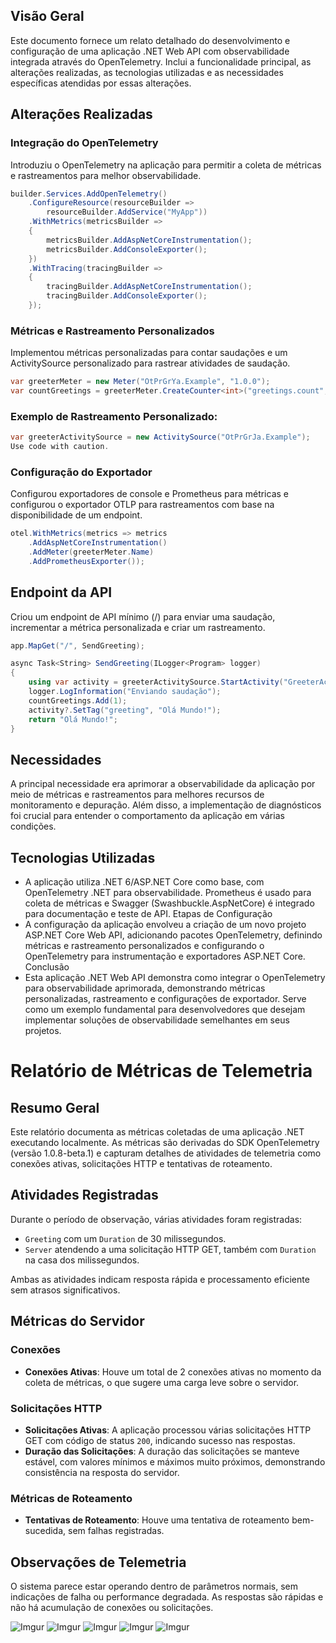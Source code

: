 
## Visão Geral
Este documento fornece um relato detalhado do desenvolvimento e configuração de uma aplicação .NET Web API com observabilidade integrada através do OpenTelemetry. Inclui a funcionalidade principal, as alterações realizadas, as tecnologias utilizadas e as necessidades específicas atendidas por essas alterações.
## Alterações Realizadas

### Integração do OpenTelemetry
Introduziu o OpenTelemetry na aplicação para permitir a coleta de métricas e rastreamentos para melhor observabilidade.
```c#
builder.Services.AddOpenTelemetry()
    .ConfigureResource(resourceBuilder => 
        resourceBuilder.AddService("MyApp"))
    .WithMetrics(metricsBuilder =>
    {
        metricsBuilder.AddAspNetCoreInstrumentation(); 
        metricsBuilder.AddConsoleExporter();
    })
    .WithTracing(tracingBuilder =>
    {
        tracingBuilder.AddAspNetCoreInstrumentation();
        tracingBuilder.AddConsoleExporter();
    });
```

### Métricas e Rastreamento Personalizados
Implementou métricas personalizadas para contar saudações e um ActivitySource personalizado para rastrear atividades de saudação.

```C#
var greeterMeter = new Meter("OtPrGrYa.Example", "1.0.0");
var countGreetings = greeterMeter.CreateCounter<int>("greetings.count", description: "Conta o número de saudações");
```

### Exemplo de Rastreamento Personalizado:
```C#
var greeterActivitySource = new ActivitySource("OtPrGrJa.Example");
Use code with caution.
````

### Configuração do Exportador

Configurou exportadores de console e Prometheus para métricas e configurou o exportador OTLP para rastreamentos com base na disponibilidade de um endpoint.

```c#
otel.WithMetrics(metrics => metrics
    .AddAspNetCoreInstrumentation()
    .AddMeter(greeterMeter.Name)
    .AddPrometheusExporter());
```

## Endpoint da API
Criou um endpoint de API mínimo (/) para enviar uma saudação, incrementar a métrica personalizada e criar um rastreamento.
```C#
app.MapGet("/", SendGreeting);

async Task<String> SendGreeting(ILogger<Program> logger)
{
    using var activity = greeterActivitySource.StartActivity("GreeterActivity");
    logger.LogInformation("Enviando saudação");
    countGreetings.Add(1);
    activity?.SetTag("greeting", "Olá Mundo!");
    return "Olá Mundo!";
}
```
## Necessidades
A principal necessidade era aprimorar a observabilidade da aplicação por meio de métricas e rastreamentos para melhores recursos de monitoramento e depuração. Além disso, a implementação de diagnósticos foi crucial para entender o comportamento da aplicação em várias condições.

## Tecnologias Utilizadas
 - A aplicação utiliza .NET 6/ASP.NET Core como base, com OpenTelemetry .NET para observabilidade. Prometheus é usado para coleta de métricas e Swagger (Swashbuckle.AspNetCore) é integrado para documentação e teste de API.
Etapas de Configuração
 - A configuração da aplicação envolveu a criação de um novo projeto ASP.NET Core Web API, adicionando pacotes OpenTelemetry, definindo métricas e rastreamento personalizados e configurando o OpenTelemetry para instrumentação e exportadores ASP.NET Core.
Conclusão
 - Esta aplicação .NET Web API demonstra como integrar o OpenTelemetry para observabilidade aprimorada, demonstrando métricas personalizadas, rastreamento e configurações de exportador. Serve como um exemplo fundamental para desenvolvedores que desejam implementar soluções de observabilidade semelhantes em seus projetos.

# Relatório de Métricas de Telemetria

## Resumo Geral

Este relatório documenta as métricas coletadas de uma aplicação .NET executando localmente. As métricas são derivadas do SDK OpenTelemetry (versão 1.0.8-beta.1) e capturam detalhes de atividades de telemetria como conexões ativas, solicitações HTTP e tentativas de roteamento.

## Atividades Registradas

Durante o período de observação, várias atividades foram registradas:

- `Greeting` com um `Duration` de 30 milissegundos.
- `Server` atendendo a uma solicitação HTTP GET, também com `Duration` na casa dos milissegundos.

Ambas as atividades indicam resposta rápida e processamento eficiente sem atrasos significativos.

## Métricas do Servidor

### Conexões

- **Conexões Ativas**: Houve um total de 2 conexões ativas no momento da coleta de métricas, o que sugere uma carga leve sobre o servidor.

### Solicitações HTTP

- **Solicitações Ativas**: A aplicação processou várias solicitações HTTP GET com código de status `200`, indicando sucesso nas respostas.
- **Duração das Solicitações**: A duração das solicitações se manteve estável, com valores mínimos e máximos muito próximos, demonstrando consistência na resposta do servidor.

### Métricas de Roteamento

- **Tentativas de Roteamento**: Houve uma tentativa de roteamento bem-sucedida, sem falhas registradas.

## Observações de Telemetria

O sistema parece estar operando dentro de parâmetros normais, sem indicações de falha ou performance degradada. As respostas são rápidas e não há acumulação de conexões ou solicitações.

![Imgur](https://imgur.com/8sHES96.png)
![Imgur](https://imgur.com/9EsZwDa.png)
![Imgur](https://imgur.com/6JdwE2A.png)
![Imgur](https://imgur.com/AB9boPe.png)
![Imgur](https://imgur.com/HIpFppE.png)


